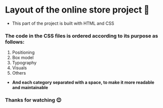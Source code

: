 # Layout of the online store project 🏪
- This part of the project is built with HTML and CSS

### The code in the CSS files is ordered according to its purpose as follows:

1. Positioning
2. Box model
3. Typography
4. Visuals
5. Others

- **And each category separated with a space, to make it more readable and maintainable**

### Thanks for watching :blush:
